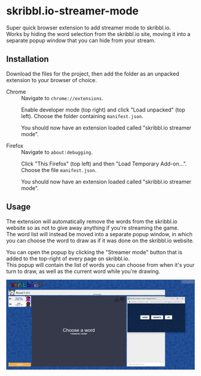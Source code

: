 # skribbl.io-streamer-mode

Super quick browser extension to add streamer mode to skribbl.io.  
Works by hiding the word selection from the skribbl.io site, moving it into a separate popup window that you can hide from your stream.

## Installation

Download the files for the project, then add the folder as an unpacked extension to your browser of choice.

<dl>
  <dt>Chrome</dt>
  <dd>
  Navigate to <code>chrome://extensions</code>.
  
  Enable developer mode (top right) and click "Load unpacked" (top left). Choose the folder containing <code>manifest.json</code>.
  
  You should now have an extension loaded called "skribbl.io streamer mode".
  </dd>
  <dt>Firefox</dt>
  <dd>
  Navigate to <code>about:debugging</code>.
  
  Click "This Firefox" (top left) and then "Load Temporary Add-on...". Choose the file <code>manifest.json</code>.
  
  You should now have an extension loaded called "skribbl.io streamer mode".
  </dd>
</dl>

## Usage

The extension will automatically remove the words from the skribbl.io website so as not to give away anything if you're streaming the game.  
The word list will instead be moved into a separate popup window, in which you can choose the word to draw as if it was done on the skribbl.io website.

You can open the popup by clicking the "Streamer mode" button that is added to the top-right of every page on skribbl.io.  
This popup will contain the list of words you can choose from when it's your turn to draw, as well as the current word while you're drawing.

![Example of the extension in action](docs/example.png)
